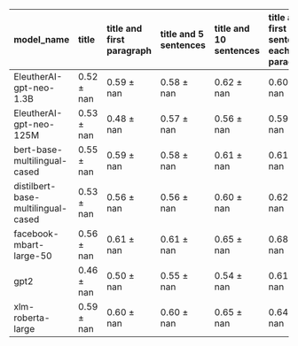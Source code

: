 | model_name                         | title          | title and first paragraph   | title and 5 sentences   | title and 10 sentences   | title and first sentence each paragraph   | raw text           |
|:-----------------------------------|:---------------|:----------------------------|:------------------------|:-------------------------|:------------------------------------------|:-------------------|
| EleutherAI-gpt-neo-1.3B            | 0.52 $\pm$ nan | 0.59 $\pm$ nan              | 0.58 $\pm$ nan          | 0.62 $\pm$ nan           | 0.60 $\pm$ nan                            | 0                  |
| EleutherAI-gpt-neo-125M            | 0.53 $\pm$ nan | 0.48 $\pm$ nan              | 0.57 $\pm$ nan          | 0.56 $\pm$ nan           | 0.59 $\pm$ nan                            | 0.67 $\pm$ nan     |
| bert-base-multilingual-cased       | 0.55 $\pm$ nan | 0.59 $\pm$ nan              | 0.58 $\pm$ nan          | 0.61 $\pm$ nan           | 0.61 $\pm$ nan                            | **0.73 $\pm$ nan** |
| distilbert-base-multilingual-cased | 0.53 $\pm$ nan | 0.56 $\pm$ nan              | 0.56 $\pm$ nan          | 0.60 $\pm$ nan           | 0.62 $\pm$ nan                            | 0.67 $\pm$ nan     |
| facebook-mbart-large-50            | 0.56 $\pm$ nan | 0.61 $\pm$ nan              | 0.61 $\pm$ nan          | 0.65 $\pm$ nan           | 0.68 $\pm$ nan                            | 0.71 $\pm$ nan     |
| gpt2                               | 0.46 $\pm$ nan | 0.50 $\pm$ nan              | 0.55 $\pm$ nan          | 0.54 $\pm$ nan           | 0.61 $\pm$ nan                            | 0.63 $\pm$ nan     |
| xlm-roberta-large                  | 0.59 $\pm$ nan | 0.60 $\pm$ nan              | 0.60 $\pm$ nan          | 0.65 $\pm$ nan           | 0.64 $\pm$ nan                            | 0.64 $\pm$ nan     |